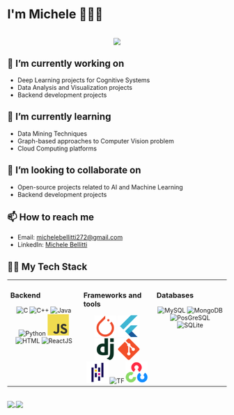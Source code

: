 # I'm Michele 👨🏻‍💻
<br>
<div align="center">
<img src="https://rishavanand.github.io/static/images/greetings.gif" align="center" style="width: 70%" />
</div> 



## 🔭 I’m currently working on
- Deep Learning projects for Cognitive Systems
- Data Analysis and Visualization projects
- Backend development projects

## 🌱 I’m currently learning
- Data Mining Techniques
- Graph-based approaches to Computer Vision problem
- Cloud Computing platforms

## 🤝 I’m looking to collaborate on
- Open-source projects related to AI and Machine Learning
- Backend development projects

## 📫 How to reach me
- Email: [michelebellitti272@gmail.com](mailto:michelebellitti272@gmail.com)
- LinkedIn: [Michele Bellitti](https://www.linkedin.com/in/michele-bellitti/)

## 🧑‍💻 My Tech Stack
<table><tr><td valign="top" width="33%">
    
### Backend
<div align="center">
    <img src="https://cdn.jsdelivr.net/gh/devicons/devicon/icons/c/c-original.svg" alt="C" height="50" width="50"/>
    <img src="https://cdn.jsdelivr.net/gh/devicons/devicon/icons/cplusplus/cplusplus-original.svg" alt="C++" height="50" width="50"/>
    <img src="https://cdn.jsdelivr.net/gh/devicons/devicon/icons/java/java-original.svg" alt="Java" height="50" width="50"/>
    <img src="https://cdn.jsdelivr.net/gh/devicons/devicon/icons/python/python-original.svg" alt="Python" height="50" width="50"/>
    <img src="https://github.com/devicons/devicon/blob/master/icons/javascript/javascript-original.svg" alt="JavaScript" height="50" width="50"/>
    <img src="https://cdn.jsdelivr.net/gh/devicons/devicon/icons/html5/html5-original.svg" alt="HTML" height="50" width="50"/>
    <img src="https://cdn.jsdelivr.net/gh/devicons/devicon/icons/react/react-original.svg" alt="ReactJS" height="50" width="50"/>
    </div>
</td><td valign="top" width="33%">

### Frameworks and tools
<div align="center">
    <img src="https://github.com/devicons/devicon/blob/master/icons/pytorch/pytorch-original.svg" alt="Pytorch" height="50" width="50"/>
    <img src="https://github.com/devicons/devicon/blob/master/icons/flutter/flutter-original.svg" alt="Firebase" height="50" width="50"/>
    <img src="https://github.com/devicons/devicon/blob/master/icons/django/django-plain.svg" alt="Django" height="50" width="50"/>
    <img src="https://github.com/devicons/devicon/blob/master/icons/git/git-original.svg" alt="GIT" height="50" width="50"/>
    <img src="https://github.com/devicons/devicon/blob/master/icons/pandas/pandas-original.svg" alt="Pandas" height="50" width="50"/>
     <img src="https://cdn.jsdelivr.net/gh/devicons/devicon/icons/tensorflow/tensorflow-original.svg" alt="TF" height="50" width="50"/>
    <img src="https://github.com/devicons/devicon/blob/master/icons/opencv/opencv-original.svg" alt="OpenCV" height="50" width="50"/>
</div>
</td><td valign="top" width="33%">

### Databases
<div align="center">
    <img src="https://cdn.jsdelivr.net/gh/devicons/devicon/icons/mysql/mysql-original.svg" alt="MySQL" height="50" width="50"/>
    <img src="https://cdn.jsdelivr.net/gh/devicons/devicon/icons/mongodb/mongodb-original.svg" alt="MongoDB" height="50" width="50"/>
    <img src="https://cdn.jsdelivr.net/gh/devicons/devicon/icons/postgresql/postgresql-original.svg" alt="PosGreSQL" height="50" width="50"/>
    <img src="https://cdn.jsdelivr.net/gh/devicons/devicon/icons/sqlite/sqlite-original.svg" alt="SQLite" height="50" width="50"/>
</div>
 </td></tr></table>  

<br> 
<a href="github-readme-stats-5w3mbaz4t-michelebellitti.vercel.app/api?username=MicheleBellitti&show_icons=true&theme=radical&count_private=true">
  <img align="center" src="github-readme-stats-5w3mbaz4t-michelebellitti.vercel.app/api?username=MicheleBellitti&show_icons=true&theme=radical&count_private=true" />
</a>
<a href="github-readme-stats-5w3mbaz4t-michelebellitti.vercel.app/api/top-langs/?username=MicheleBellitti">
  <img align="center" src="github-readme-stats-5w3mbaz4t-michelebellitti.vercel.app/api/top-langs/?username=MicheleBellitti&show_icons=true&theme=radical&count_private=true" />
</a>

